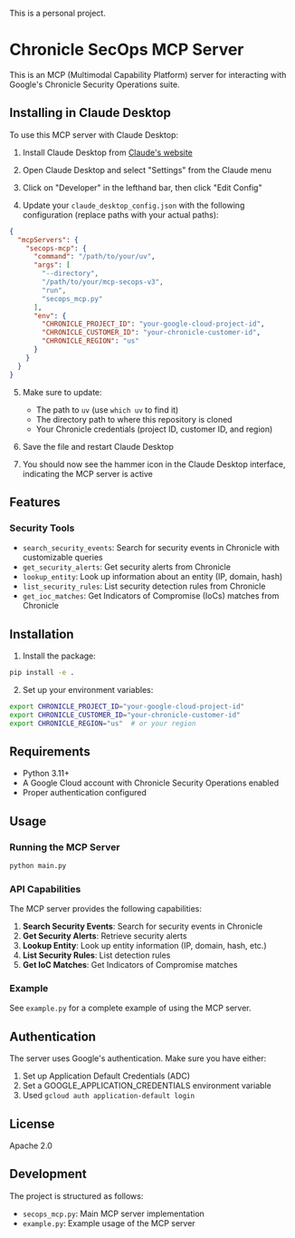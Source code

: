 This is a personal project.

# Chronicle SecOps MCP Server

This is an MCP (Multimodal Capability Platform) server for interacting with Google's Chronicle Security Operations suite.

## Installing in Claude Desktop

To use this MCP server with Claude Desktop:

1. Install Claude Desktop from [Claude's website](https://claude.ai/desktop)

2. Open Claude Desktop and select "Settings" from the Claude menu

3. Click on "Developer" in the lefthand bar, then click "Edit Config"

4. Update your `claude_desktop_config.json` with the following configuration (replace paths with your actual paths):

```json
{
  "mcpServers": {
    "secops-mcp": {
      "command": "/path/to/your/uv",
      "args": [
        "--directory",
        "/path/to/your/mcp-secops-v3",
        "run",
        "secops_mcp.py"
      ],
      "env": {
        "CHRONICLE_PROJECT_ID": "your-google-cloud-project-id",
        "CHRONICLE_CUSTOMER_ID": "your-chronicle-customer-id",
        "CHRONICLE_REGION": "us"
      }
    }
  }
}
```

5. Make sure to update:
   - The path to `uv` (use `which uv` to find it)
   - The directory path to where this repository is cloned
   - Your Chronicle credentials (project ID, customer ID, and region)

6. Save the file and restart Claude Desktop

7. You should now see the hammer icon in the Claude Desktop interface, indicating the MCP server is active

## Features

### Security Tools
- `search_security_events`: Search for security events in Chronicle with customizable queries
- `get_security_alerts`: Get security alerts from Chronicle
- `lookup_entity`: Look up information about an entity (IP, domain, hash)
- `list_security_rules`: List security detection rules from Chronicle
- `get_ioc_matches`: Get Indicators of Compromise (IoCs) matches from Chronicle

## Installation

1. Install the package:

```bash
pip install -e .
```

2. Set up your environment variables:

```bash
export CHRONICLE_PROJECT_ID="your-google-cloud-project-id"
export CHRONICLE_CUSTOMER_ID="your-chronicle-customer-id"
export CHRONICLE_REGION="us"  # or your region
```

## Requirements

- Python 3.11+
- A Google Cloud account with Chronicle Security Operations enabled
- Proper authentication configured

## Usage

### Running the MCP Server

```bash
python main.py
```

### API Capabilities

The MCP server provides the following capabilities:

1. **Search Security Events**: Search for security events in Chronicle
2. **Get Security Alerts**: Retrieve security alerts
3. **Lookup Entity**: Look up entity information (IP, domain, hash, etc.)
4. **List Security Rules**: List detection rules
5. **Get IoC Matches**: Get Indicators of Compromise matches

### Example

See `example.py` for a complete example of using the MCP server.

## Authentication

The server uses Google's authentication. Make sure you have either:

1. Set up Application Default Credentials (ADC)
2. Set a GOOGLE_APPLICATION_CREDENTIALS environment variable
3. Used `gcloud auth application-default login`

## License

Apache 2.0

## Development

The project is structured as follows:

- `secops_mcp.py`: Main MCP server implementation
- `example.py`: Example usage of the MCP server
